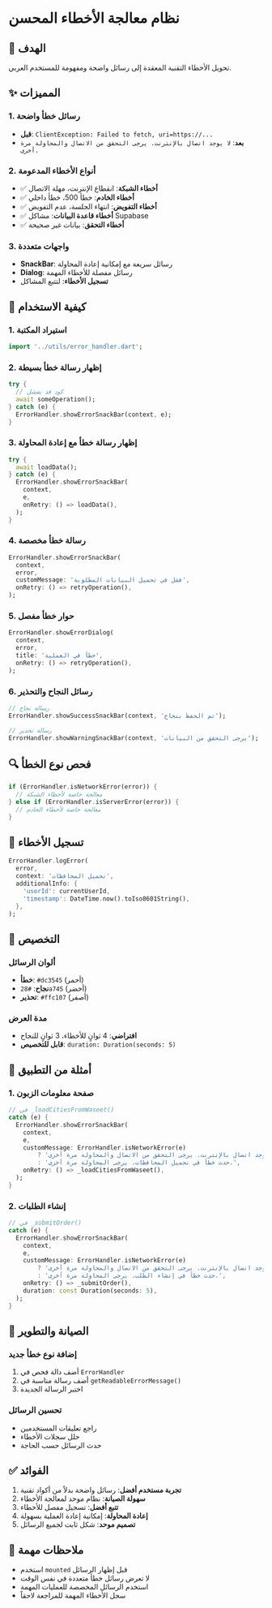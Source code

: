 # نظام معالجة الأخطاء المحسن

## 🎯 الهدف
تحويل الأخطاء التقنية المعقدة إلى رسائل واضحة ومفهومة للمستخدم العربي.

## ✨ المميزات

### 1. رسائل خطأ واضحة
- **قبل**: `ClientException: Failed to fetch, uri=https://...`
- **بعد**: `لا يوجد اتصال بالإنترنت. يرجى التحقق من الاتصال والمحاولة مرة أخرى.`

### 2. أنواع الأخطاء المدعومة
- ✅ **أخطاء الشبكة**: انقطاع الإنترنت، مهلة الاتصال
- ✅ **أخطاء الخادم**: خطأ 500، خطأ داخلي
- ✅ **أخطاء التفويض**: انتهاء الجلسة، عدم التفويض
- ✅ **أخطاء قاعدة البيانات**: مشاكل Supabase
- ✅ **أخطاء التحقق**: بيانات غير صحيحة

### 3. واجهات متعددة
- **SnackBar**: رسائل سريعة مع إمكانية إعادة المحاولة
- **Dialog**: رسائل مفصلة للأخطاء المهمة
- **تسجيل الأخطاء**: لتتبع المشاكل

## 🚀 كيفية الاستخدام

### 1. استيراد المكتبة
```dart
import '../utils/error_handler.dart';
```

### 2. إظهار رسالة خطأ بسيطة
```dart
try {
  // كود قد يفشل
  await someOperation();
} catch (e) {
  ErrorHandler.showErrorSnackBar(context, e);
}
```

### 3. إظهار رسالة خطأ مع إعادة المحاولة
```dart
try {
  await loadData();
} catch (e) {
  ErrorHandler.showErrorSnackBar(
    context,
    e,
    onRetry: () => loadData(),
  );
}
```

### 4. رسالة خطأ مخصصة
```dart
ErrorHandler.showErrorSnackBar(
  context,
  error,
  customMessage: 'فشل في تحميل البيانات المطلوبة',
  onRetry: () => retryOperation(),
);
```

### 5. حوار خطأ مفصل
```dart
ErrorHandler.showErrorDialog(
  context,
  error,
  title: 'خطأ في العملية',
  onRetry: () => retryOperation(),
);
```

### 6. رسائل النجاح والتحذير
```dart
// رسالة نجاح
ErrorHandler.showSuccessSnackBar(context, 'تم الحفظ بنجاح');

// رسالة تحذير
ErrorHandler.showWarningSnackBar(context, 'يرجى التحقق من البيانات');
```

## 🔍 فحص نوع الخطأ

```dart
if (ErrorHandler.isNetworkError(error)) {
  // معالجة خاصة لأخطاء الشبكة
} else if (ErrorHandler.isServerError(error)) {
  // معالجة خاصة لأخطاء الخادم
}
```

## 📝 تسجيل الأخطاء

```dart
ErrorHandler.logError(
  error,
  context: 'تحميل المحافظات',
  additionalInfo: {
    'userId': currentUserId,
    'timestamp': DateTime.now().toIso8601String(),
  },
);
```

## 🎨 التخصيص

### ألوان الرسائل
- **خطأ**: `#dc3545` (أحمر)
- **نجاح**: `#28a745` (أخضر)
- **تحذير**: `#ffc107` (أصفر)

### مدة العرض
- **افتراضي**: 4 ثوانٍ للأخطاء، 3 ثوانٍ للنجاح
- **قابل للتخصيص**: `duration: Duration(seconds: 5)`

## 📱 أمثلة من التطبيق

### 1. صفحة معلومات الزبون
```dart
// في _loadCitiesFromWaseet()
catch (e) {
  ErrorHandler.showErrorSnackBar(
    context,
    e,
    customMessage: ErrorHandler.isNetworkError(e) 
        ? 'لا يوجد اتصال بالإنترنت. يرجى التحقق من الاتصال والمحاولة مرة أخرى.'
        : 'حدث خطأ في تحميل المحافظات. يرجى المحاولة مرة أخرى.',
    onRetry: () => _loadCitiesFromWaseet(),
  );
}
```

### 2. إنشاء الطلبات
```dart
// في _submitOrder()
catch (e) {
  ErrorHandler.showErrorSnackBar(
    context,
    e,
    customMessage: ErrorHandler.isNetworkError(e) 
        ? 'لا يوجد اتصال بالإنترنت. يرجى التحقق من الاتصال والمحاولة مرة أخرى.'
        : 'حدث خطأ في إنشاء الطلب. يرجى المحاولة مرة أخرى.',
    onRetry: () => _submitOrder(),
    duration: const Duration(seconds: 5),
  );
}
```

## 🔧 الصيانة والتطوير

### إضافة نوع خطأ جديد
1. أضف دالة فحص في `ErrorHandler`
2. أضف رسالة مناسبة في `getReadableErrorMessage()`
3. اختبر الرسالة الجديدة

### تحسين الرسائل
- راجع تعليقات المستخدمين
- حلل سجلات الأخطاء
- حدث الرسائل حسب الحاجة

## ✅ الفوائد

1. **تجربة مستخدم أفضل**: رسائل واضحة بدلاً من أكواد تقنية
2. **سهولة الصيانة**: نظام موحد لمعالجة الأخطاء
3. **تتبع أفضل**: تسجيل مفصل للأخطاء
4. **إعادة المحاولة**: إمكانية إعادة العملية بسهولة
5. **تصميم موحد**: شكل ثابت لجميع الرسائل

## 🚨 ملاحظات مهمة

- استخدم `mounted` قبل إظهار الرسائل
- لا تعرض رسائل خطأ متعددة في نفس الوقت
- استخدم الرسائل المخصصة للعمليات المهمة
- سجل الأخطاء المهمة للمراجعة لاحقاً
